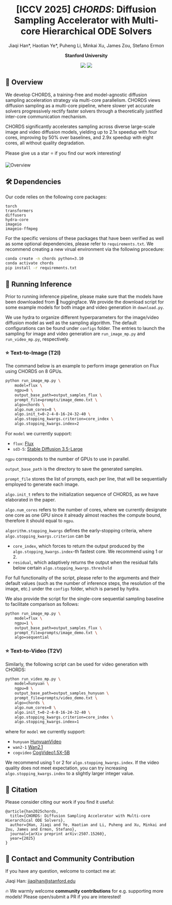 <div align=center>
  
# [ICCV 2025] *CHORDS*: Diffusion Sampling Accelerator with Multi-core Hierarchical ODE Solvers

Jiaqi Han*, Haotian Ye*, Puheng Li, Minkai Xu, James Zou, Stefano Ermon

**Stanford University**

<p>
<a href='https://arxiv.org/abs/2507.15260'><img src='https://img.shields.io/static/v1?&logo=arxiv&label=Paper&message=Arxiv:CHORDS&color=B31B1B'></a>
<a href='https://hanjq17.github.io/CHORDS/'><img src='https://img.shields.io/badge/Project-Page-blue'></a>
</p>

</div>


## 🎯 Overview

We develop CHORDS, a training-free and model-agnostic diffusion sampling acceleration strategy via multi-core parallelism. CHORDS views diffusion sampling as a multi-core pipeline, where slower yet accurate solvers progressively rectify faster solvers through a theoretically justified inter-core communication mechanism.

CHORDS significantly accelerates sampling across diverse large-scale image and video diffusion models, yielding up to 2.1x speedup with four cores, improving by 50% over baselines, and 2.9x speedup with eight cores, all without quality degradation.

Please give us a star ⭐ if you find our work interesting!

![Overview](assets/chords-video.gif "Overview")

## 🛠 Dependencies

Our code relies on the following core packages:
```
torch
transformers
diffusers
hydra-core
imageio
imageio-ffmpeg
```
For the specific versions of these packages that have been verified as well as some optional dependencies, please refer to `requirements.txt`. We recommend creating a new virual environment via the following procedure:
```bash
conda create -n chords python=3.10
conda activate chords
pip install -r requirements.txt
```

## 🚀 Running Inference

Prior to running inference pipeline, please make sure that the models have been downloaded from 🤗 huggingface. We provide the download script for some example models for both image and video generation in `download.py`.


We use hydra to organize different hyperparameters for the image/video diffusion model as well as the sampling algorithm. The default configurations can be found under `configs` folder. The entries to launch the sampling for image and video generation are `run_image_mp.py` and `run_video_mp.py`, respectively.


### ⭐ Text-to-Image (T2I)

The command below is an example to perform image generation on Flux using CHORDS on 8 GPUs.

```bash
python run_image_mp.py \
    model=flux \
    ngpu=8 \
    output_base_path=output_samples_flux \
    prompt_file=prompts/image_demo.txt \
    algo=chords \
    algo.num_cores=8 \
    algo.init_t=0-2-4-8-16-24-32-40 \
    algo.stopping_kwargs.criterion=core_index \
    algo.stopping_kwargs.index=2
```

For `model` we currently support:
- `flux`: [Flux](https://huggingface.co/black-forest-labs/FLUX.1-dev)
- `sd3-5`: [Stable Diffusion 3.5-Large](https://huggingface.co/stabilityai/stable-diffusion-3.5-large)

 `ngpu` corresponds to the number of GPUs to use in parallel.
 
 `output_base_path` is the directory to save the generated samples.
 
 `prompt_file` stores the list of prompts, each per line, that will be sequentially employed to generate each image.

`algo.init_t` refers to the initialization sequence of CHORDS, as we have elaborated in the paper.

`algo.num_cores` refers to the number of cores, where we currently designate one core as one GPU since it already almost reaches the compute bound, therefore it should equal to `ngpu`.

`algorithm.stopping_kwargs` defines the early-stopping criteria, where `algo.stopping_kwargs.criterion` can be 
- `core_index`, which forces to return the output produced by the `algo.stopping_kwargs.index`-th fastest core. We recommend using 1 or 2.
- `residual`, which adaptively returns the output when the residual falls below certain `algo.stopping_kwargs.threshold`

For full functionality of the script, please refer to the arguments and their default values (such as the number of inference steps, the resolution of the image, etc.) under the `configs` folder, which is parsed by hydra.

We also provide the script for the single-core sequential sampling baseline to facilitate comparison as follows:

```bash
python run_image_mp.py \
    model=flux \
    ngpu=1 \
    output_base_path=output_samples_flux \
    prompt_file=prompts/image_demo.txt \
    algo=sequential
```

### ⭐ Text-to-Video (T2V)

Similarly, the following script can be used for video generation with CHORDS:

```bash
python run_video_mp.py \
    model=hunyuan \
    ngpu=8 \
    output_base_path=output_samples_hunyuan \
    prompt_file=prompts/video_demo.txt \
    algo=chords \
    algo.num_cores=8 \
    algo.init_t=0-2-4-8-16-24-32-40 \
    algo.stopping_kwargs.criterion=core_index \
    algo.stopping_kwargs.index=1
```
where for `model` we currently support:
- `hunyuan` [HunyuanVideo](https://huggingface.co/hunyuanvideo-community/HunyuanVideo)
- `wan2-1` [Wan2.1](https://huggingface.co/Wan-AI/Wan2.1-T2V-14B-Diffusers)
- `cogvideo` [CogVideo1.5X-5B](https://huggingface.co/zai-org/CogVideoX1.5-5B)

We recommend using 1 or 2 for `algo.stopping_kwargs.index`. If the video quality does not meet expectation, you can try increasing `algo.stopping_kwargs.index` to a slightly larger integer value.


## 📌 Citation

Please consider citing our work if you find it useful:
```
@article{han2025chords,
  title={CHORDS: Diffusion Sampling Accelerator with Multi-core Hierarchical ODE Solvers},
  author={Han, Jiaqi and Ye, Haotian and Li, Puheng and Xu, Minkai and Zou, James and Ermon, Stefano},
  journal={arXiv preprint arXiv:2507.15260},
  year={2025}
}
```

## 🧩 Contact and Community Contribution

If you have any question, welcome to contact me at:

Jiaqi Han: jiaqihan@stanford.edu

🔥 We warmly welcome **community contributions** for e.g. supporting more models! Please open/submit a PR if you are interested!

